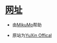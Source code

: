 # [网址](https://jnw031.cf)

- 由[MikuMo](http://mikemo2195054.github.io/)帮助

- 原站为[YuXin Offical](https://xyxywan.gitee.io/)
